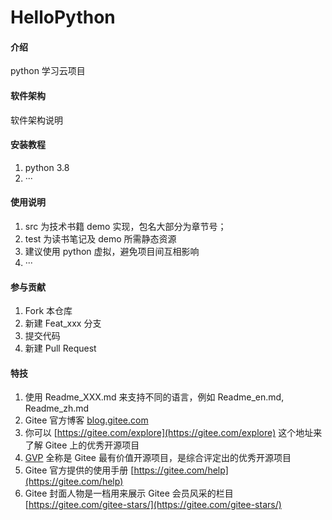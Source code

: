 # HelloPython

#### 介绍
python 学习云项目

#### 软件架构
软件架构说明


#### 安装教程

1.  python 3.8
2.  ···

#### 使用说明

1.  src 为技术书籍 demo 实现，包名大部分为章节号；
2.  test 为读书笔记及 demo 所需静态资源
3.  建议使用 python 虚拟，避免项目间互相影响
4.  ···

#### 参与贡献

1.  Fork 本仓库
2.  新建 Feat_xxx 分支
3.  提交代码
4.  新建 Pull Request


#### 特技

1.  使用 Readme\_XXX.md 来支持不同的语言，例如 Readme\_en.md, Readme\_zh.md
2.  Gitee 官方博客 [blog.gitee.com](https://blog.gitee.com)
3.  你可以 [https://gitee.com/explore](https://gitee.com/explore) 这个地址来了解 Gitee 上的优秀开源项目
4.  [GVP](https://gitee.com/gvp) 全称是 Gitee 最有价值开源项目，是综合评定出的优秀开源项目
5.  Gitee 官方提供的使用手册 [https://gitee.com/help](https://gitee.com/help)
6.  Gitee 封面人物是一档用来展示 Gitee 会员风采的栏目 [https://gitee.com/gitee-stars/](https://gitee.com/gitee-stars/)
